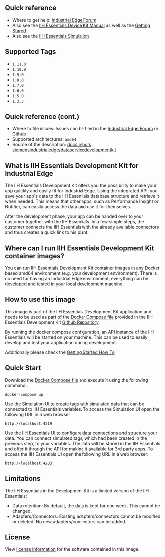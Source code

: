 ## Quick reference

- Where to get help: [Industrial Edge Forum](https://forum.industrial-edge.siemens.cloud/)
- Also see the [IIH Essentials Device Kit Manual](https://github.com/industrial-edge/data-service-device-kit) as well as the [Getting Stared](https://github.com/industrial-edge/iih-essentials-development-kit)
- Also see the [IIH Essentials Simulation](https://hub.docker.com/r/siemensindustrialedge/dataservicesimulation) 

## Supported Tags

- `1.11.0`
- `1.10.0`
- `1.9.0`
- `1.8.0`
- `1.7.0`
- `1.6.0`
- `1.5.0`
- `1.3.3`

## Quick reference (cont.)

- Where to file issues: Issues can be filed in the [Industrial Edge Forum](https://forum.industrial-edge.siemens.cloud/) or [Github](https://github.com/industrial-edge/iih-essentials-development-kit/issues)
- Supported architectures: `amd64`
- Source of the description: [docs repo's siemensindustrialedge/dataservicedevelopmentkit](https://github.com/industrial-edge/iih-essentials-development-kit/tree/main/docs/dockerhub)

## What is IIH Essentials Development Kit for Industrial Edge

The IIH Essentials Development Kit offers you the possibility to make your app quickly and easily fit for Industrial Edge. Using the integrated API, you save your app's data to the IIH Essentials database structure and retrieve it when needed. This means that other apps, such as Performance Insight or Notifier, can easily access the data and use it for themselves.

After the development phase, your app can be handed over to your customer together with the IIH Essentials. In a few simple steps, the customer connects the IIH Essentials with the already available connectors and thus creates a quick link to his plant.

## Where can I run IIH Essentials Development Kit container images?

You can run IIH Essentials Development Kit container images in any  Docker based amd64 environment (e.g. your development environment).
There is no need  for having an Industrial Edge environment, everything can be developed and tested in your local development machine.

## How to use this image

This image is part of the IIH Essentials Development Kit application and needs to be used as part of the [Docker Compose file](https://github.com/industrial-edge/iih-essentials-development-kit/blob/main/docker-compose.example.yml) provided in the IIH Essentials Development Kit [Github Repository](https://github.com/industrial-edge/iih-essentials-development-kit).

By running the docker compose configuration, an API instance of the IIH Essentials will be started on your machine. This can be used to easily develop and test your application during development.

Additionally please check the [Getting Started How To](https://github.com/industrial-edge/data-service-device-kit-getting-started)

## Quick Start

Download the [Docker Compose file](https://github.com/industrial-edge/iih-essentials-development-kit/blob/main/docker-compose.example.yml) and execute it using the following command:

```
docker-compose up
```

Use the Simulation UI to create tags with simulated data that can be connected to IIH Essentials variables. To access the Simulation UI open the following URL in a web browser

```
http://localhost:4519
```

Use the IIH Essentials UI to configure data connections and structure your data. You can connect simulated tags, which had been created in the previous step, to your variables. The data will be stored in the IIH Essentials and offer it through the API for making it available for 3rd party apps. To access the IIH Essentials UI open the following URL in a web browser:

```
http://localhost:4203
```

## Limitations

The IIH Essentials in the Development Kit is a limited version of the IIH Essentials:

- Data retention: By default, the data is kept for one week. This cannot be changed.
- Adapters/Connectors: Existing adapters/connectors cannot be modified or deleted. No new adapters/connectors can be added.

## License

View [license information](https://github.com/industrial-edge/iih-essentials-development-kit/blob/main/docs/dockerhub/LICENSE.md) for the software contained in this image.
